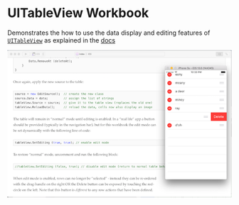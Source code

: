 UITableView Workbook
============

Demonstrates the how to use the data display and editing features of [`UITableView`](https://developer.xamarin.com/api/type/UIKit.UITableView) as explained in the [docs](https://developer.xamarin.com/guides/ios/user_interface/tables/)

![](Screenshots/uitableview.png)